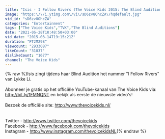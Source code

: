 ```yaml
---
title: "Isis - I Follow Rivers (The Voice Kids 2015: The Blind Auditions)"
image: "https:\/\/i.ytimg.com\/vi\/sD6zv8OhcZA\/hqdefault.jpg"
vid_id: "sD6zv8OhcZA"
categories: "Entertainment"
tags: ["The Voice Kids","TVK","The Blind Auditions"]
date: "2021-06-28T10:48:50+03:00"
vid_date: "2015-03-14T19:15:21Z"
duration: "PT2M29S"
viewcount: "2933087"
likeCount: "31037"
dislikeCount: "1677"
channel: "The Voice Kids"
---
```

{% raw %}Isis zingt tijdens haar Blind Audition het nummer &quot;I Follow Rivers&quot; van Lykke Li.<br /><br />Abonneer je gratis op het officiële YouTube-kanaal van The Voice Kids via: <a rel="nofollow" target="blank" href="http://bit.ly/1FMNQNT">http://bit.ly/1FMNQNT</a> en bekijk als eerste de nieuwste video's!<br /><br />Bezoek de officiële site: <a rel="nofollow" target="blank" href="http://www.thevoicekids.nl/">http://www.thevoicekids.nl/</a><br /><br /><br />Twitter - <a rel="nofollow" target="blank" href="http://www.twitter.com/thevoicekids">http://www.twitter.com/thevoicekids</a><br />Facebook - <a rel="nofollow" target="blank" href="http://www.facebook.com/thevoicekids">http://www.facebook.com/thevoicekids</a><br />Instagram - <a rel="nofollow" target="blank" href="http://www.instagram.com/thevoicekidsNL">http://www.instagram.com/thevoicekidsNL</a>{% endraw %}
